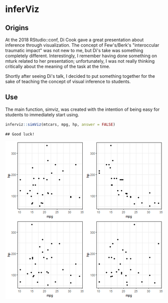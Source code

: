 # inferViz

## Origins

At the 2018 RStudio::conf, Di Cook gave a great presentation about inference through visualization. The concept of Few's/Berk's "interoccular traumatic impact" was not new to me, but Di's take was something completely different. Interestingly, I remember having done something on mturk related to her presentation; unfortunately, I was not really thinking critically about the meaning of the task at the time.

Shortly after seeing Di's talk, I decided to put something together for the sake of teaching the concept of visual inference to students. 

## Use 

The main function, simviz, was created with the intention of being easy for students to immediately start using.


```r
inferviz::simViz(mtcars, mpg, hp, answer = FALSE)
```

```
## Good luck!
```

![plot of chunk unnamed-chunk-2](figure/unnamed-chunk-2-1.png)

